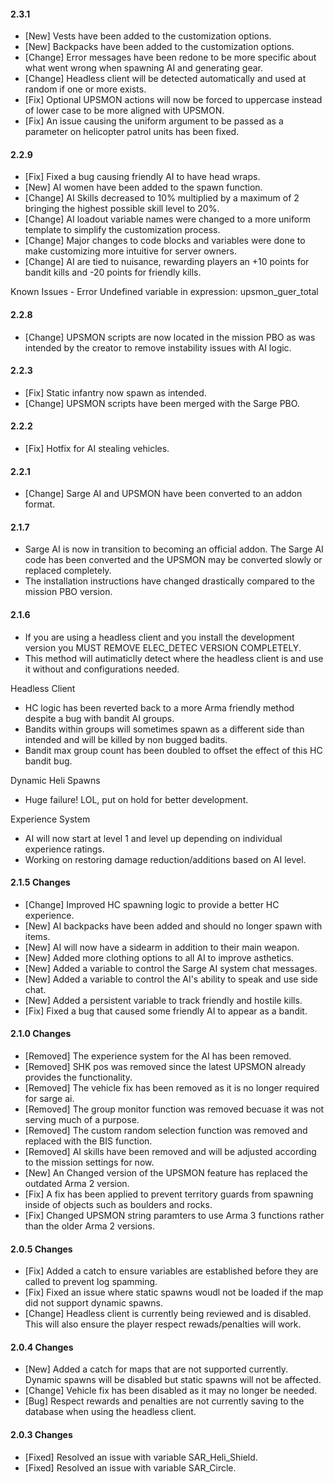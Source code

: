 #### 2.3.1
- [New] Vests have been added to the customization options.
- [New] Backpacks have been added to the customization options.
- [Change] Error messages have been redone to be more specific about what went wrong when spawning AI and generating gear.
- [Change] Headless client will be detected automatically and used at random if one or more exists.
- [Fix] Optional UPSMON actions will now be forced to uppercase instead of lower case to be more aligned with UPSMON.
- [Fix] An issue causing the uniform argument to be passed as a parameter on helicopter patrol units has been fixed.

#### 2.2.9
- [Fix] Fixed a bug causing friendly AI to have head wraps.
- [New] AI women have been added to the spawn function.
- [Change] AI Skills decreased to 10% multiplied by a maximum of 2 bringing the highest possible skill level to 20%.
- [Change] AI loadout variable names were changed to a more uniform template to simplify the customization process.
- [Change] Major changes to code blocks and variables were done to make customizing more intuitive for server owners.
- [Change] AI are tied to nuisance, rewarding players an +10 points for bandit kills and -20 points for friendly kills.

Known Issues
	- Error Undefined variable in expression: upsmon_guer_total

#### 2.2.8
- [Change] UPSMON scripts are now located in the mission PBO as was intended by the creator to remove instability issues with AI logic.

#### 2.2.3
- [Fix] Static infantry now spawn as intended.
- [Change] UPSMON scripts have been merged with the Sarge PBO.

#### 2.2.2
- [Fix] Hotfix for AI stealing vehicles.

#### 2.2.1
- [Change] Sarge AI and UPSMON have been converted to an addon format.

#### 2.1.7
- Sarge AI is now in transition to becoming an official addon. The Sarge AI code has been converted and the UPSMON may be converted slowly or replaced completely.
- The installation instructions have changed drastically compared to the mission PBO version.

#### 2.1.6
- If you are using a headless client and you install the development version you MUST REMOVE ELEC_DETEC VERSION COMPLETELY.
- This method will autimaticlly detect where the headless client is and use it without and configurations needed.

Headless Client
- HC logic has been reverted back to a more Arma friendly method despite a bug with bandit AI groups.
- Bandits within groups will sometimes spawn as a different side than intended and will be killed by non bugged badits.
- Bandit max group count has been doubled to offset the effect of this HC bandit bug.

Dynamic Heli Spawns
- Huge failure! LOL, put on hold for better development.

Experience System
- AI will now start at level 1 and level up depending on individual experience ratings.
- Working on restoring damage reduction/additions based on AI level.

#### 2.1.5 Changes
- [Change] Improved HC spawning logic to provide a better HC experience.
- [New] AI backpacks have been added and should no longer spawn with items.
- [New] AI will now have a sidearm in addition to their main weapon.
- [New] Added more clothing options to all AI to improve asthetics.
- [New] Added a variable to control the Sarge AI system chat messages.
- [New] Added a variable to control the AI's ability to speak and use side chat.
- [New] Added a persistent variable to track friendly and hostile kills.
- [Fix] Fixed a bug that caused some friendly AI to appear as a bandit.

#### 2.1.0 Changes
- [Removed] The experience system for the AI has been removed.
- [Removed] SHK pos was removed since the latest UPSMON already provides the functionality.
- [Removed] The vehicle fix has been removed as it is no longer required for sarge ai.
- [Removed] The group monitor function was removed becuase it was not serving much of a purpose.
- [Removed] The custom random selection function was removed and replaced with the BIS function.
- [Removed] AI skills have been removed and will be adjusted according to the mission settings for now.
- [New] An Changed version of the UPSMON feature has replaced the outdated Arma 2 version.
- [Fix] A fix has been applied to prevent territory guards from spawning inside of objects such as boulders and rocks.
- [Fix] Changed UPSMON string paramters to use Arma 3 functions rather than the older Arma 2 versions.

#### 2.0.5 Changes
- [Fix] Added a catch to ensure variables are established before they are called to prevent log spamming.
- [Fix] Fixed an issue where static spawns woudl not be loaded if the map did not support dynamic spawns.
- [Change] Headless client is currently being reviewed and is disabled. This will also ensure the player respect rewads/penalties will work.

#### 2.0.4 Changes
- [New] Added a catch for maps that are not supported currently. Dynamic spawns will be disabled but static spawns will not be affected.
- [Change] Vehicle fix has been disabled as it may no longer be needed.
- [Bug] Respect rewards and penalties are not currently saving to the database when using the headless client.

#### 2.0.3 Changes
- [Fixed] Resolved an issue with variable SAR_Heli_Shield.
- [Fixed] Resolved an issue with variable SAR_Circle.
